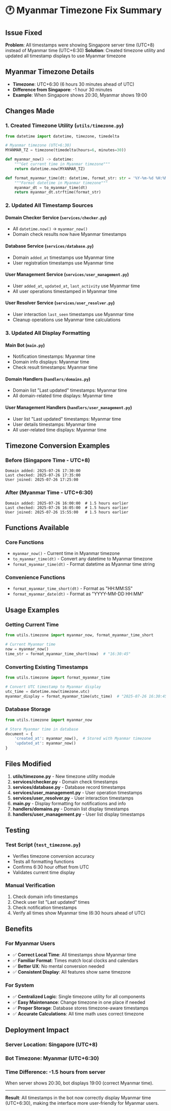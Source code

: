 # 🕐 Myanmar Timezone Fix Summary

## Issue Fixed
**Problem**: All timestamps were showing Singapore server time (UTC+8) instead of Myanmar time (UTC+6:30)
**Solution**: Created timezone utility and updated all timestamp displays to use Myanmar timezone

## Myanmar Timezone Details
- **Timezone**: UTC+6:30 (6 hours 30 minutes ahead of UTC)
- **Difference from Singapore**: -1 hour 30 minutes
- **Example**: When Singapore shows 20:30, Myanmar shows 19:00

## Changes Made

### 1. **Created Timezone Utility** (`utils/timezone.py`)
```python
from datetime import datetime, timezone, timedelta

# Myanmar timezone (UTC+6:30)
MYANMAR_TZ = timezone(timedelta(hours=6, minutes=30))

def myanmar_now() -> datetime:
    """Get current time in Myanmar timezone"""
    return datetime.now(MYANMAR_TZ)

def format_myanmar_time(dt: datetime, format_str: str = '%Y-%m-%d %H:%M:%S') -> str:
    """Format datetime in Myanmar timezone"""
    myanmar_dt = to_myanmar_time(dt)
    return myanmar_dt.strftime(format_str)
```

### 2. **Updated All Timestamp Sources**

#### **Domain Checker Service** (`services/checker.py`)
- All `datetime.now()` → `myanmar_now()`
- Domain check results now have Myanmar timestamps

#### **Database Service** (`services/database.py`)
- Domain `added_at` timestamps use Myanmar time
- User registration timestamps use Myanmar time

#### **User Management Service** (`services/user_management.py`)
- User `added_at`, `updated_at`, `last_activity` use Myanmar time
- All user operations timestamped in Myanmar time

#### **User Resolver Service** (`services/user_resolver.py`)
- User interaction `last_seen` timestamps use Myanmar time
- Cleanup operations use Myanmar time calculations

### 3. **Updated All Display Formatting**

#### **Main Bot** (`main.py`)
- Notification timestamps: Myanmar time
- Domain info displays: Myanmar time
- Check result timestamps: Myanmar time

#### **Domain Handlers** (`handlers/domains.py`)
- Domain list "Last updated" timestamps: Myanmar time
- All domain-related time displays: Myanmar time

#### **User Management Handlers** (`handlers/user_management.py`)
- User list "Last updated" timestamps: Myanmar time
- User details timestamps: Myanmar time
- All user-related time displays: Myanmar time

## Timezone Conversion Examples

### **Before (Singapore Time - UTC+8)**
```
Domain added: 2025-07-26 17:30:00
Last checked: 2025-07-26 17:35:00
User joined: 2025-07-26 17:25:00
```

### **After (Myanmar Time - UTC+6:30)**
```
Domain added: 2025-07-26 16:00:00  # 1.5 hours earlier
Last checked: 2025-07-26 16:05:00  # 1.5 hours earlier  
User joined: 2025-07-26 15:55:00   # 1.5 hours earlier
```

## Functions Available

### **Core Functions**
- `myanmar_now()` - Current time in Myanmar timezone
- `to_myanmar_time(dt)` - Convert any datetime to Myanmar timezone
- `format_myanmar_time(dt)` - Format datetime as Myanmar time string

### **Convenience Functions**
- `format_myanmar_time_short(dt)` - Format as "HH:MM:SS"
- `format_myanmar_date(dt)` - Format as "YYYY-MM-DD HH:MM"

## Usage Examples

### **Getting Current Time**
```python
from utils.timezone import myanmar_now, format_myanmar_time_short

# Current Myanmar time
now = myanmar_now()
time_str = format_myanmar_time_short(now)  # "16:30:45"
```

### **Converting Existing Timestamps**
```python
from utils.timezone import format_myanmar_time

# Convert UTC timestamp to Myanmar display
utc_time = datetime.now(timezone.utc)
myanmar_display = format_myanmar_time(utc_time)  # "2025-07-26 16:30:45"
```

### **Database Storage**
```python
from utils.timezone import myanmar_now

# Store Myanmar time in database
document = {
    'created_at': myanmar_now(),  # Stored with Myanmar timezone
    'updated_at': myanmar_now()
}
```

## Files Modified

1. **utils/timezone.py** - New timezone utility module
2. **services/checker.py** - Domain check timestamps
3. **services/database.py** - Database record timestamps  
4. **services/user_management.py** - User operation timestamps
5. **services/user_resolver.py** - User interaction timestamps
6. **main.py** - Display formatting for notifications and info
7. **handlers/domains.py** - Domain list display timestamps
8. **handlers/user_management.py** - User list display timestamps

## Testing

### **Test Script** (`test_timezone.py`)
- Verifies timezone conversion accuracy
- Tests all formatting functions
- Confirms 6:30 hour offset from UTC
- Validates current time display

### **Manual Verification**
1. Check domain info timestamps
2. Check user list "Last updated" times
3. Check notification timestamps
4. Verify all times show Myanmar time (6:30 hours ahead of UTC)

## Benefits

### **For Myanmar Users**
- ✅ **Correct Local Time**: All timestamps show Myanmar time
- ✅ **Familiar Format**: Times match local clocks and calendars
- ✅ **Better UX**: No mental conversion needed
- ✅ **Consistent Display**: All features show same timezone

### **For System**
- ✅ **Centralized Logic**: Single timezone utility for all components
- ✅ **Easy Maintenance**: Change timezone in one place if needed
- ✅ **Proper Storage**: Database stores timezone-aware timestamps
- ✅ **Accurate Calculations**: All time math uses correct timezone

## Deployment Impact

### **Server Location**: Singapore (UTC+8)
### **Bot Timezone**: Myanmar (UTC+6:30)
### **Time Difference**: -1.5 hours from server

When server shows 20:30, bot displays 19:00 (correct Myanmar time).

---

**Result**: All timestamps in the bot now correctly display Myanmar time (UTC+6:30), making the interface more user-friendly for Myanmar users.